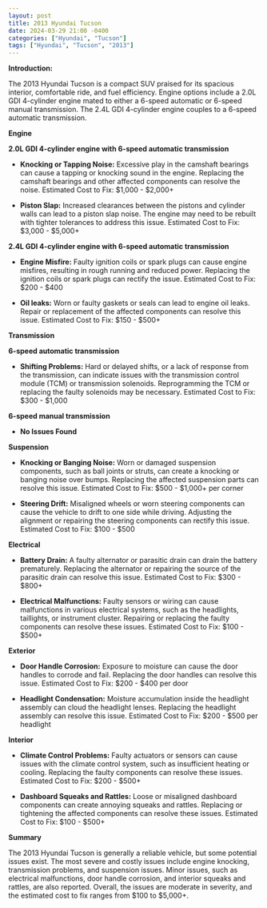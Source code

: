 ```yaml
---
layout: post
title: 2013 Hyundai Tucson
date: 2024-03-29 21:00 -0400
categories: ["Hyundai", "Tucson"]
tags: ["Hyundai", "Tucson", "2013"]
---
```

**Introduction:**

The 2013 Hyundai Tucson is a compact SUV praised for its spacious interior, comfortable ride, and fuel efficiency. Engine options include a 2.0L GDI 4-cylinder engine mated to either a 6-speed automatic or 6-speed manual transmission. The 2.4L GDI 4-cylinder engine couples to a 6-speed automatic transmission.

**Engine**

**2.0L GDI 4-cylinder engine with 6-speed automatic transmission**

* **Knocking or Tapping Noise:** Excessive play in the camshaft bearings can cause a tapping or knocking sound in the engine. Replacing the camshaft bearings and other affected components can resolve the noise. Estimated Cost to Fix: $1,000 - $2,000+

* **Piston Slap:** Increased clearances between the pistons and cylinder walls can lead to a piston slap noise. The engine may need to be rebuilt with tighter tolerances to address this issue. Estimated Cost to Fix: $3,000 - $5,000+

**2.4L GDI 4-cylinder engine with 6-speed automatic transmission**

* **Engine Misfire:** Faulty ignition coils or spark plugs can cause engine misfires, resulting in rough running and reduced power. Replacing the ignition coils or spark plugs can rectify the issue. Estimated Cost to Fix: $200 - $400

* **Oil leaks:** Worn or faulty gaskets or seals can lead to engine oil leaks. Repair or replacement of the affected components can resolve this issue. Estimated Cost to Fix: $150 - $500+

**Transmission**

**6-speed automatic transmission**

* **Shifting Problems:** Hard or delayed shifts, or a lack of response from the transmission, can indicate issues with the transmission control module (TCM) or transmission solenoids. Reprogramming the TCM or replacing the faulty solenoids may be necessary. Estimated Cost to Fix: $300 - $1,000

**6-speed manual transmission**

* **No Issues Found**

**Suspension**

* **Knocking or Banging Noise:** Worn or damaged suspension components, such as ball joints or struts, can create a knocking or banging noise over bumps. Replacing the affected suspension parts can resolve this issue. Estimated Cost to Fix: $500 - $1,000+ per corner

* **Steering Drift:** Misaligned wheels or worn steering components can cause the vehicle to drift to one side while driving. Adjusting the alignment or repairing the steering components can rectify this issue. Estimated Cost to Fix: $100 - $500

**Electrical**

* **Battery Drain:** A faulty alternator or parasitic drain can drain the battery prematurely. Replacing the alternator or repairing the source of the parasitic drain can resolve this issue. Estimated Cost to Fix: $300 - $800+

* **Electrical Malfunctions:** Faulty sensors or wiring can cause malfunctions in various electrical systems, such as the headlights, taillights, or instrument cluster. Repairing or replacing the faulty components can resolve these issues. Estimated Cost to Fix: $100 - $500+

**Exterior**

* **Door Handle Corrosion:** Exposure to moisture can cause the door handles to corrode and fail. Replacing the door handles can resolve this issue. Estimated Cost to Fix: $200 - $400 per door

* **Headlight Condensation:** Moisture accumulation inside the headlight assembly can cloud the headlight lenses. Replacing the headlight assembly can resolve this issue. Estimated Cost to Fix: $200 - $500 per headlight

**Interior**

* **Climate Control Problems:** Faulty actuators or sensors can cause issues with the climate control system, such as insufficient heating or cooling. Replacing the faulty components can resolve these issues. Estimated Cost to Fix: $200 - $500+

* **Dashboard Squeaks and Rattles:** Loose or misaligned dashboard components can create annoying squeaks and rattles. Replacing or tightening the affected components can resolve these issues. Estimated Cost to Fix: $100 - $500+

**Summary**

The 2013 Hyundai Tucson is generally a reliable vehicle, but some potential issues exist. The most severe and costly issues include engine knocking, transmission problems, and suspension issues. Minor issues, such as electrical malfunctions, door handle corrosion, and interior squeaks and rattles, are also reported. Overall, the issues are moderate in severity, and the estimated cost to fix ranges from $100 to $5,000+.

